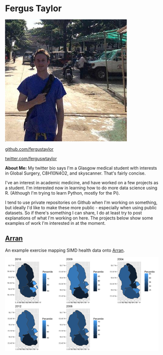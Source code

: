 

# Fergus Taylor 

![Picture](profile.jpeg)

[github.com/fergustaylor](https://github.com/fergustaylor)

[twitter.com/ferguswtaylor](https://twitter.com/ferguswtaylor)

**About Me:** My twitter bio says I'm a Glasgow medical student with interests in Global Surgery, C8H10N4O2, and skyscanner. That's fairly concise.

I've an interest in academic medicine, and have worked on a few projects as a student.
I'm interested now in learning how to do more data science using R. (Although I'm trying to learn Python, mostly for the Pi).

I tend to use private repositories on Github when I'm working on something, but ideally I'd like to make these more public - especially when using public datasets. So if there's something I can share, I do at least try to post explanations of what I'm working on here.
The projects below show some examples of work I'm interested in at the moment.

## [**Arran**](https://fergustaylor.github.io/Arran)
An example exercise mapping SIMD health data onto [Arran](https://fergustaylor.github.io/Arran).

![Multiplot plot](Rplot.png)
